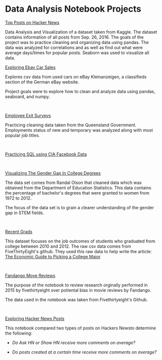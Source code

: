 Data Analysis Notebook Projects
===============================
[Top Posts on Hacker News](https://colab.research.google.com/drive/1HEwirHdj8ynFC8whBrNv9z6Q6KaaHOm5?usp=sharing)

Data Analysis and Visualization of a dataset taken from Kaggle.  The dataset contains information of all posts from Sep. 26, 2016.  The goals of the project was to practice cleaning and organizing data using pandas.  The data was analyzed for correlations and as well as find out what were average days/times for popular posts.  Seaborn was used to visualize all data.


[Exploring Ebay Car
Sales](https://colab.research.google.com/drive/1pHZDxpXzIgK3bFvpHgFnvmcQEyx4nGP2)

Explores csv data from used cars on eBay Kleinanzeigen, a classifieds section of
the German eBay website.

Project goals were to explore how to clean and analyze data using pandas,
seaboard, and numpy.

 

[Employee Exit
Surveys](https://colab.research.google.com/drive/16CZva16IHUjw11A5hU9JW9tFgxFsp0rg)

Practicing cleaning data taken from the Queensland Government. Employments
status of new and temporary was analyzed along with most popular job titles.

 

[Practicing SQL using CIA Facebook
Data](https://colab.research.google.com/drive/1d5nKF02D4QeV7wwv0bg3uN5FOKxn2YDV)

 

[Visualizing The Gender Gap In College
Degrees](https://colab.research.google.com/drive/1PlI-u4ZUnBlCiT42ufaI9LP8UQSXUuEZ)

The data set comes from Randal Olson that cleaned data which was obtained from
the Department of Education Statistics. This data contains the percentage of
bachelor's degrees that were granted to women from 1972 to 2012.

The focus of the data set is to grain a clearer understanding of the gender gap
in STEM fields.

 

[Recent
Grads](https://colab.research.google.com/drive/1TmnXmpR0bPNjhmD7hj0AtkCD4PRnDwJa)

This dataset focuses on the job outcomes of students who graduated from college
between 2010 and 2012. The raw csv data comes from FiveThirtyEight's github.
They used this raw data to help write the article: [The Economic Guide to
Picking a College
Major](https://fivethirtyeight.com/features/the-economic-guide-to-picking-a-college-major/)

 

[Fandango Move
Reviews](https://colab.research.google.com/drive/1nZg7kCNbGCytypYivUIol3UyHiukZwsw)

The purpose of the notebook to review research orginally performed in 2015 by
fivethirtyeight over potiental bias in movie reviews by Fandango.

The data used in the notebook was taken from Fivethirtyeight's Github.

 

[Exploring Hacker News
Posts](https://colab.research.google.com/drive/1VzxUKTIXDI3qIIdN3V4uWEpFhjg8DV3H)

This notebook compared two types of posts on Hackers Newsto determine the
following:

-   *Do Ask HN or Show HN receive more comments on average?*

-   *Do posts created at a certain time receive more comments on average?*


